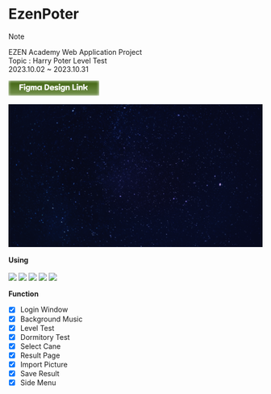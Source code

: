 # EzenPoter
>[!Note]
> EZEN Academy Web Application Project <br>
> Topic : Harry Poter Level Test <br>
> 2023.10.02 ~ 2023.10.31

[![N|Solid](./src/img/figma_link.png)](https://www.figma.com/file/Qabi5cjnytpGv1NdAGJHhy/EZEN-ACADEMY?type=design&node-id=258%3A28&mode=design&t=fNtvtYif6f7HWgXM-1)

![screenshot](./src/img/bg.png)

**Using**
<br><br>
<img src="https://img.shields.io/badge/React-61DAFB?style=for-the-badge&logo=React&logoColor=black">
<img src="https://img.shields.io/badge/css-1572B6?style=for-the-badge&logo=css3&logoColor=white">
<img src="https://img.shields.io/badge/Visual Studio Code-007ACC?style=for-the-badge&logo=Visual Studio Code&logoColor=white">
<img src="https://img.shields.io/badge/git-F05032?style=for-the-badge&logo=git&logoColor=white">
<img src="https://img.shields.io/badge/github-181717?style=for-the-badge&logo=github&logoColor=white">

**Function**

- [x] Login Window
- [x] Background Music
- [x] Level Test
- [x] Dormitory Test
- [x] Select Cane
- [x] Result Page
- [x] Import Picture
- [x] Save Result
- [x] Side Menu

<br>
